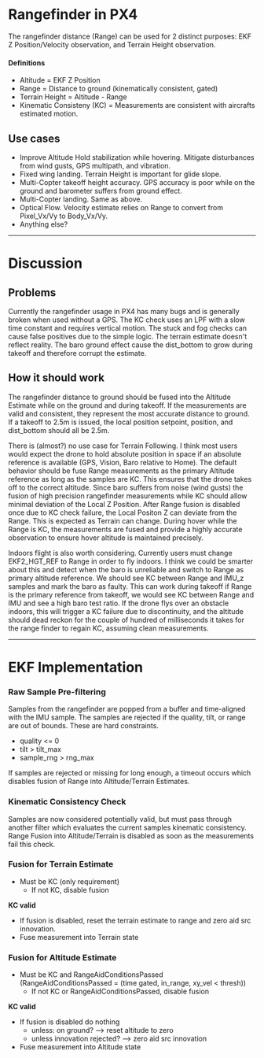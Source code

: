 # Rangefinder in PX4
The rangefinder distance (Range) can be used for 2 distinct purposes: EKF Z Position/Velocity observation, and Terrain Height observation.

#### Definitions
- Altitude = EKF Z Position
- Range = Distance to ground (kinematically consistent, gated)
- Terrain Height = Altitude - Range
- Kinematic Consisteny (KC) = Measurements are consistent with aircrafts estimated motion.

## Use cases
- Improve Altitude Hold stabilization while hovering. Mitigate disturbances from wind gusts, GPS multipath, and vibration.
- Fixed wing landing. Terrain Height is important for glide slope.
- Multi-Copter takeoff height accuracy. GPS accuracy is poor while on the ground and barometer suffers from ground effect.
- Multi-Copter landing. Same as above.
- Optical Flow. Velocity estimate relies on Range to convert from Pixel_Vx/Vy to Body_Vx/Vy.
- Anything else?

---

# Discussion

## Problems
Currently the rangefinder usage in PX4 has many bugs and is generally broken when used without a GPS. The KC check uses an LPF with a slow time constant and requires vertical motion. The stuck and fog checks can cause false positives due to the simple logic. The terrain estimate doesn't reflect reality. The baro ground effect cause the dist_bottom to grow during takeoff and therefore corrupt the estimate.

## How it should work
The rangefinder distance to ground should be fused into the Altitude Estimate while on the ground and during takeoff. If the measurements are valid and consistent, they represent the most accurate distance to ground. If a takeoff to 2.5m is issued, the local position setpoint, position, and dist_bottom should all be 2.5m.

There is (almost?) no use case for Terrain Following. I think most users would expect the drone to hold absolute position in space if an absolute reference is available (GPS, Vision, Baro relative to Home). The default behavior should be fuse Range measurements as the primary Altitude reference as long as the samples are KC. This ensures that the drone takes off to the correct altitude. Since baro suffers from noise (wind gusts) the fusion of high precision rangefinder measurements while KC should allow minimal deviation of the Local Z Position. After Range fusion is disabled once due to KC check failure, the Local Positon Z can deviate from the Range. This is expected as Terrain can change. During hover while the Range is KC, the measurements are fused and provide a highly accurate observation to ensure hover altitude is maintained precisely.

Indoors flight is also worth considering. Currently users must change EKF2_HGT_REF to Range in order to fly indoors. I think we could be smarter about this and detect when the baro is unreliable and switch to Range as primary altitude reference. We should see KC between Range and IMU_z samples and mark the baro as faulty. This can work during takeoff if Range is the primary reference from takeoff, we would see KC between Range and IMU and see a high baro test ratio. If the drone flys over an obstacle indoors, this will trigger a KC failure due to discontinuity, and the altitude should dead reckon for the couple of hundred of milliseconds it takes for the range finder to regain KC, assuming clean measurements.

---

# EKF Implementation

### Raw Sample Pre-filtering
Samples from the rangefinder are popped from a buffer and time-aligned with the IMU sample. The samples are rejected if the quality, tilt, or range are out of bounds. These are hard constraints.
- quality <= 0
- tilt > tilt_max
- sample_rng > rng_max

If samples are rejected or missing for long enough, a timeout occurs which disables fusion of Range into Altitude/Terrain Estimates.

### Kinematic Consistency Check
Samples are now considered potentially valid, but must pass through another filter which evaluates the current samples kinematic consistency. Range Fusion into Altitude/Terrain is disabled as soon as the measurements fail this check.

### Fusion for Terrain Estimate
- Must be KC (only requirement)
	- If not KC, disable fusion

**KC valid**
- If fusion is disabled, reset the terrain estimate to range and zero aid src innovation.
- Fuse measurement into Terrain state

### Fusion for Altitude Estimate
- Must be KC and RangeAidConditionsPassed (RangeAidConditionsPassed = (time gated, in_range, xy_vel < thresh))
	- If not KC or RangeAidConditionsPassed, disable fusion

**KC valid**
- If fusion is disabled do nothing
	- unless: on ground? --> reset altitude to zero
	- unless innovation rejected? --> zero aid src innovation
- Fuse measurement into Altitude state

